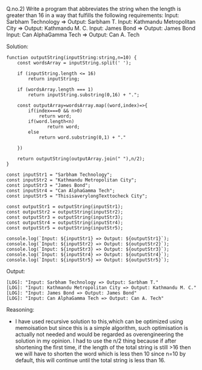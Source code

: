 Q.no.2) Write a program that abbreviates the string when the length is greater than
16 in a way that fulfills the following requirements:
Input: Sarbham Technology => Output: Sarbham T.
Input: Kathmandu Metropolitan City => Output: Kathmandu M. C.
Input: James Bond => Output: James Bond
Input: Can AlphaGamma Tech => Output: Can A. Tech

Solution: 

```
function outputString(inputString:string,n=10) {
    const wordsArray = inputString.split(' ');

    if (inputString.length <= 16) 
        return inputString;
    
    if (wordsArray.length === 1) 
        return inputString.substring(0,16) + ".";
    
    const outputArray=wordsArray.map((word,index)=>{
        if(index===0 && n>0)
            return word; 
        if(word.length<n)
               return word;
        else
            return word.substring(0,1) + "."

    })

    return outputString(outputArray.join(" "),n/2);
}

const inputStr1 = "Sarbham Technology";
const inputStr2 = "Kathmandu Metropolitan City";
const inputStr3 = "James Bond";
const inputStr4 = "Can AlphaGamma Tech";
const inputStr5 = "ThisisaverylongTexttocheck City";

const outputStr1 = outputString(inputStr1);
const outputStr2 = outputString(inputStr2);
const outputStr3 = outputString(inputStr3);
const outputStr4 = outputString(inputStr4);
const outputStr5 = outputString(inputStr5);

console.log(`Input: ${inputStr1} => Output: ${outputStr1}`);
console.log(`Input: ${inputStr2} => Output: ${outputStr2}`);
console.log(`Input: ${inputStr3} => Output: ${outputStr3}`);
console.log(`Input: ${inputStr4} => Output: ${outputStr4}`);
console.log(`Input: ${inputStr5} => Output: ${outputStr5}`);
```

Output: 
```
[LOG]: "Input: Sarbham Technology => Output: Sarbham T." 
[LOG]: "Input: Kathmandu Metropolitan City => Output: Kathmandu M. C." 
[LOG]: "Input: James Bond => Output: James Bond" 
[LOG]: "Input: Can AlphaGamma Tech => Output: Can A. Tech"
```

Reasoning:
- I have used recursive solution to this,which can be optimized using memoisation but since this is a simple algorithm, such optimisation is actually not needed and would be regarded as overengineering the solution in my opinion. I had to use the n/2 thing because if after shortening the first time, if the length of the total string is still >16 then we will have to shorten the word which is less then 10 since n=10 by default, this will continue until the total string is less than 16.
